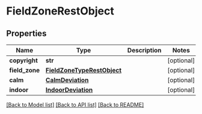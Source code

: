 # FieldZoneRestObject

## Properties
Name | Type | Description | Notes
------------ | ------------- | ------------- | -------------
**copyright** | **str** |  | [optional] 
**field_zone** | [**FieldZoneTypeRestObject**](FieldZoneTypeRestObject.md) |  | [optional] 
**calm** | [**CalmDeviation**](CalmDeviation.md) |  | [optional] 
**indoor** | [**IndoorDeviation**](IndoorDeviation.md) |  | [optional] 

[[Back to Model list]](../README.md#documentation-for-models) [[Back to API list]](../README.md#documentation-for-api-endpoints) [[Back to README]](../README.md)


